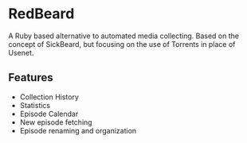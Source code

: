 RedBeard
========

A Ruby based alternative to automated media collecting. Based on the concept of SickBeard, but focusing on the use of Torrents in place of Usenet.


Features
--------

- Collection History
- Statistics
- Episode Calendar
- New episode fetching
- Episode renaming and organization
